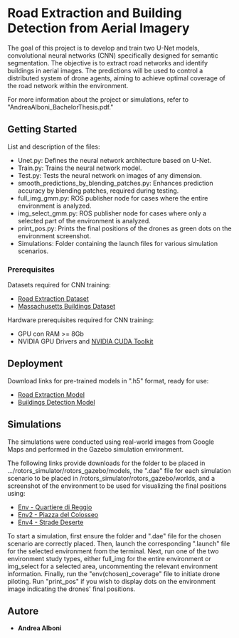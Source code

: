 # Road Extraction and Building Detection from Aerial Imagery 

The goal of this project is to develop and train two U-Net models, convolutional neural networks (CNN) specifically designed for semantic segmentation. The objective is to extract road networks and identify buildings in aerial images. The predictions will be used to control a distributed system of drone agents, aiming to achieve optimal coverage of the road network within the environment.

For more information about the project or simulations, refer to "AndreaAlboni_BachelorThesis.pdf."

## Getting Started

List and description of the files:

- Unet.py: Defines the neural network architecture based on U-Net.
- Train.py: Trains the neural network model.
- Test.py: Tests the neural network on images of any dimension.
- smooth_predictions_by_blending_patches.py: Enhances prediction accuracy by blending patches, required during testing.
- full_img_gmm.py: ROS publisher node for cases where the entire environment is analyzed.
- img_select_gmm.py: ROS publisher node for cases where only a selected part of the environment is analyzed.
- print_pos.py: Prints the final positions of the drones as green dots on the environment screenshot.
- Simulations: Folder containing the launch files for various simulation scenarios.

### Prerequisites

Datasets required for CNN training:
- [Road Extraction Dataset](https://www.kaggle.com/datasets/balraj98/deepglobe-road-extraction-dataset)
- [Massachusetts Buildings Dataset](https://www.kaggle.com/datasets/balraj98/massachusetts-buildings-dataset/code)

Hardware prerequisites required for CNN training:
- GPU con RAM >= 8Gb
- NVIDIA GPU Drivers and [NVIDIA CUDA Toolkit](https://developer.nvidia.com/cuda-toolkit)

## Deployment

Download links for pre-trained models in ".h5" format, ready for use:
- [Road Extraction Model](https://drive.google.com/file/d/1dfdPuzAOjxv7tyFnCo3qPSDg3BL5kKfM/view?usp=sharing)
- [Buildings Detection Model](https://drive.google.com/file/d/15yyEJvJOZt-Vyrrf1LVo7sACHjIAR_w8/view?usp=sharing)

## Simulations

The simulations were conducted using real-world images from Google Maps and performed in the Gazebo simulation environment.

The following links provide downloads for the folder to be placed in .../rotors_simulator/rotors_gazebo/models, the ".dae" file for each simulation scenario to be placed in /rotors_simulator/rotors_gazebo/worlds, and a screenshot of the environment to be used for visualizing the final positions using:
- [Env - Quartiere di Reggio](https://drive.google.com/drive/folders/1L25QgqlFMfakWQTzxJSdDt4-lm1PjnNi?usp=sharing)
- [Env2 - Piazza del Colosseo](https://drive.google.com/drive/folders/1oCj5WPZFEup1hIQGeR_18bMNa0J6-P2m?usp=sharing)
- [Env4 - Strade Deserte](https://drive.google.com/drive/folders/13jji2yHSe3YBYaXJBXi-htyltGrIq8ox?usp=sharing)

To start a simulation, first ensure the folder and ".dae" file for the chosen scenario are correctly placed. Then, launch the corresponding ".launch" file for the selected environment from the terminal. Next, run one of the two environment study types, either full_img for the entire environment or img_select for a selected area, uncommenting the relevant environment information. Finally, run the "env(chosen)_coverage" file to initiate drone piloting. Run "print_pos" if you wish to display dots on the environment image indicating the drones' final positions.

## Autore

  - **Andrea Alboni** 
